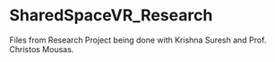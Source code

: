 # SharedSpaceVR_Research
Files from Research Project being done with Krishna Suresh and Prof. Christos Mousas.
